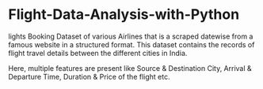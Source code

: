 # Flight-Data-Analysis-with-Python

lights Booking Dataset of various Airlines that is a scraped datewise from a famous website in a structured format. This dataset contains the records of flight travel details between the different cities in India.

Here, multiple features are present like Source & Destination City, Arrival & Departure Time, Duration & Price of the flight etc.
